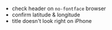 * check header on `no-fontface` browser
* confirm latitude & longitude
* title doesn't look right on iPhone